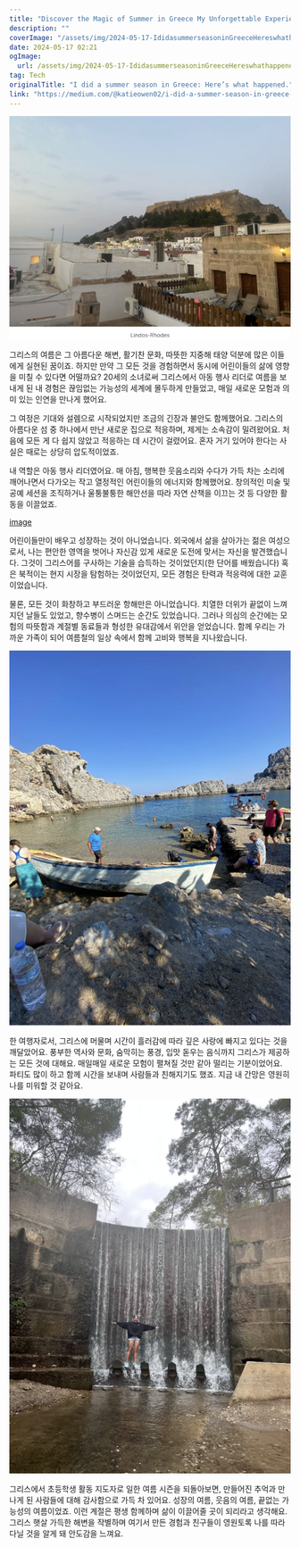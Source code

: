 ```yaml
---
title: "Discover the Magic of Summer in Greece My Unforgettable Experience"
description: ""
coverImage: "/assets/img/2024-05-17-IdidasummerseasoninGreeceHereswhathappened_0.png"
date: 2024-05-17 02:21
ogImage: 
  url: /assets/img/2024-05-17-IdidasummerseasoninGreeceHereswhathappened_0.png
tag: Tech
originalTitle: "I did a summer season in Greece: Here’s what happened."
link: "https://medium.com/@katieowen02/i-did-a-summer-season-in-greece-heres-what-happened-4df5f157c831"
---
```




![이미지](/assets/img/2024-05-17-IdidasummerseasoninGreeceHereswhathappened_0.png)

그리스의 여름은 그 아름다운 해변, 활기찬 문화, 따뜻한 지중해 태양 덕분에 많은 이들에게 실현된 꿈이죠. 하지만 만약 그 모든 것을 경험하면서 동시에 어린이들의 삶에 영향을 미칠 수 있다면 어떨까요? 20세의 소녀로써 그리스에서 아동 행사 리더로 여름을 보내게 된 내 경험은 끊임없는 가능성의 세계에 몰두하게 만들었고, 매일 새로운 모험과 의미 있는 인연을 만나게 했어요.

그 여정은 기대와 설렘으로 시작되었지만 조금의 긴장과 불안도 함께했어요. 그리스의 아름다운 섬 중 하나에서 만난 새로운 집으로 적응하며, 제게는 소속감이 밀려왔어요. 처음에 모든 게 다 쉽지 않았고 적응하는 데 시간이 걸렸어요. 혼자 거기 있어야 한다는 사실은 때로는 상당히 압도적이었죠.

내 역할은 아동 행사 리더였어요. 매 아침, 행복한 웃음소리와 수다가 가득 차는 소리에 깨어나면서 다가오는 작고 열정적인 어린이들의 에너지와 함께했어요. 창의적인 미술 및 공예 세션을 조직하거나 울퉁불퉁한 해안선을 따라 자연 산책을 이끄는 것 등 다양한 활동을 이끌었죠.


<div class="content-ad"></div>

[image](/assets/img/2024-05-17-IdidasummerseasoninGreeceHereswhathappened_1.png)

어린이들만이 배우고 성장하는 것이 아니었습니다. 외국에서 삶을 살아가는 젊은 여성으로서, 나는 편안한 영역을 벗어나 자신감 있게 새로운 도전에 맞서는 자신을 발견했습니다. 그것이 그리스어를 구사하는 기술을 습득하는 것이었던지(한 단어를 배웠습니다) 혹은 북적이는 현지 시장을 탐험하는 것이었던지, 모든 경험은 탄력과 적응력에 대한 교훈이었습니다.

물론, 모든 것이 화창하고 부드러운 항해만은 아니었습니다. 치열한 더위가 끝없이 느껴지던 날들도 있었고, 향수병이 스며드는 순간도 있었습니다. 그러나 의심의 순간에는 모험의 따뜻함과 계절별 동료들과 형성한 유대감에서 위안을 얻었습니다. 함께 우리는 가까운 가족이 되어 여름철의 일상 속에서 함께 고비와 행복을 지나왔습니다.

![image](/assets/img/2024-05-17-IdidasummerseasoninGreeceHereswhathappened_2.png)

<div class="content-ad"></div>

한 여행자로서, 그리스에 머물며 시간이 흘러감에 따라 깊은 사랑에 빠지고 있다는 것을 깨달았어요. 풍부한 역사와 문화, 숨막히는 풍경, 입맛 돋우는 음식까지 그리스가 제공하는 모든 것에 대해요. 매일매일 새로운 모험이 펼쳐질 것만 같아 떨리는 기분이었어요. 파티도 많이 하고 함께 시간을 보내며 사람들과 친해지기도 했죠. 지금 내 간망은 영원히 나를 미워할 것 같아요.

![Image](/assets/img/2024-05-17-IdidasummerseasoninGreeceHereswhathappened_3.png)

그리스에서 초등학생 활동 지도자로 일한 여름 시즌을 되돌아보면, 만들어진 추억과 만나게 된 사람들에 대해 감사함으로 가득 차 있어요. 성장의 여름, 웃음의 여름, 끝없는 가능성의 여름이었죠. 이런 계절은 평생 함께하며 삶이 이끌어줄 곳이 되리라고 생각해요. 그리스 햇살 가득한 해변을 작별하며 여기서 만든 경험과 친구들이 영원토록 나를 따라다닐 것을 알게 돼 안도감을 느껴요.